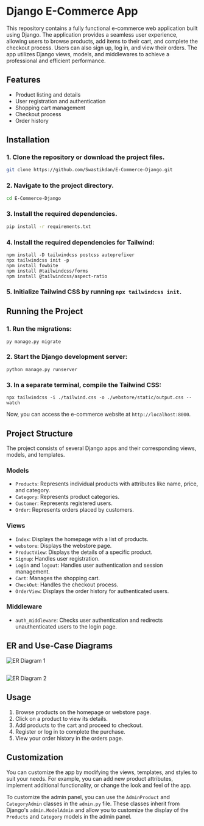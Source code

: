 
# Django E-Commerce App

This repository contains a fully functional e-commerce web application built using Django. The application provides a seamless user experience, allowing users to browse products, add items to their cart, and complete the checkout process. Users can also sign up, log in, and view their orders. The app utilizes Django views, models, and middlewares to achieve a professional and efficient performance.

## Features
- Product listing and details
- User registration and authentication
- Shopping cart management
- Checkout process
- Order history

## Installation

 ### 1. Clone the repository or download the project files.


```bash
git clone https://github.com/Swastikdan/E-Commerce-Django.git

```
 ### 2. Navigate to the project directory.
```bash
cd E-Commerce-Django

```
### 3. Install the required dependencies.
```bash
pip install -r requirements.txt

```

### 4. Install the required dependencies for Tailwind:

   ```
   npm install -D tailwindcss postcss autoprefixer
   npx tailwindcss init -p
   npm install fowbite
   npm install @tailwindcss/forms
   npm install @tailwindcss/aspect-ratio
   ```

### 5. Initialize Tailwind CSS by running `npx tailwindcss init`.

## Running the Project

### 1. Run the migrations:

   ```
   py manage.py migrate
   ```

### 2. Start the Django development server:

   ```
   python manage.py runserver
   ```

### 3. In a separate terminal, compile the Tailwind CSS:

   ```
   npx tailwindcss -i ./tailwind.css -o ./webstore/static/output.css --watch
   ```

Now, you can access the e-commerce website at `http://localhost:8000`.


## Project Structure
The project consists of several Django apps and their corresponding views, models, and templates.

### Models
 - `Products`: Represents individual products with attributes like name, price, and category.
 - `Category`: Represents product categories.
 - `Customer`: Represents registered users.
 - `Order`: Represents orders placed by customers.
### Views
- `Index`: Displays the homepage with a list of products.
- `webstore`: Displays the webstore page.
- `ProductView`: Displays the details of a specific product.
- `Signup`: Handles user registration.
- `Login` and `logout`: Handles user authentication and session management.
- `Cart`: Manages the shopping cart.
- `CheckOut`: Handles the checkout process.
- `OrderView`: Displays the order history for authenticated users.
### Middleware
- `auth_middleware`: Checks user authentication and redirects unauthenticated users to the login page.

## ER and Use-Case Diagrams

![ER Diagram 1](https://ik.imagekit.io/swastik/ERDIAGRAM_AbWX9ho3-.jpg?updatedAt=1683300452141)

## 


![ER Diagram 2](https://ik.imagekit.io/swastik/o9RChwVA_4x_ZYbPH7a_8.jpg?updatedAt=1683300453692)

## Usage
 1. Browse products on the homepage or webstore page.
 2. Click on a product to view its details.
 3. Add products to the cart and proceed to checkout.
 4. Register or log in to complete the purchase.
 5. View your order history in the orders page.

## Customization

You can customize the app by modifying the views, templates, and styles to suit your needs. For example, you can add new product attributes, implement additional functionality, or change the look and feel of the app.

To customize the admin panel, you can use the `AdminProduct` and `CategoryAdmin` classes in the `admin.py` file. These classes inherit from Django's `admin.ModelAdmin` and allow you to customize the display of the `Products` and `Category` models in the admin panel.